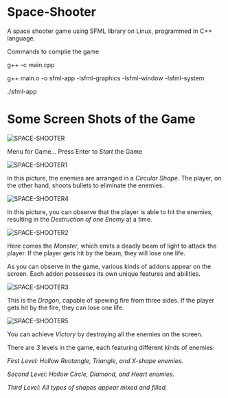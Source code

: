 # Space-Shooter
A space shooter game using SFML library on Linux, programmed in C++ language.

Commands to complie the game

g++ -c main.cpp

g++ main.o -o sfml-app -lsfml-graphics -lsfml-window -lsfml-system

./sfml-app

# Some Screen Shots of the Game

![SPACE-SHOOTER](https://github.com/hammadshabbir10/Space-Shooter/assets/114811739/1dfd8ff2-f62c-4b2c-be09-928eaf5cbf2c)

Menu for Game... Press Enter to *Start* the Game

![SPACE-SHOOTER1](https://github.com/hammadshabbir10/Space-Shooter/assets/114811739/1d949a30-bde4-49cf-8ecc-54a43c21c3c6)

In this picture, the enemies are arranged in a *Circular Shape*. The player, on the other hand, shoots bullets to eliminate the enemies.

![SPACE-SHOOTER4](https://github.com/hammadshabbir10/Space-Shooter/assets/114811739/a93fcd06-a9b5-4aaf-a3ae-53c507629682)

In this picture, you can observe that the player is able to hit the enemies, resulting in the *Destruction of one Enemy* at a time.

![SPACE-SHOOTER2](https://github.com/hammadshabbir10/Space-Shooter/assets/114811739/e21f46b5-3e65-453d-a5de-8133b1b0ab9e)

Here comes the *Monster*, which emits a deadly beam of light to attack the player. If the player gets hit by the beam, they will lose one life.

As you can observe in the game, various kinds of addons appear on the screen. Each addon possesses its own unique features and abilities.

![SPACE-SHOOTER3](https://github.com/hammadshabbir10/Space-Shooter/assets/114811739/af30c933-694d-4160-ab5b-59cd07261a96)

This is the *Dragon*, capable of spewing fire from three sides. If the player gets hit by the fire, they can lose one life.

![SPACE-SHOOTER5](https://github.com/hammadshabbir10/Space-Shooter/assets/114811739/49a5c3b6-0f99-4728-aa61-6e2c914df7cb)


You can achieve *Victory* by destroying all the enemies on the screen.

There are *3* levels in the game, each featuring different kinds of enemies:

*First Level: Hollow Rectangle, Triangle, and X-shape enemies.*

*Second Level: Hollow Circle, Diamond, and Heart enemies.*

*Third Level: All types of shapes appear mixed and filled.*

